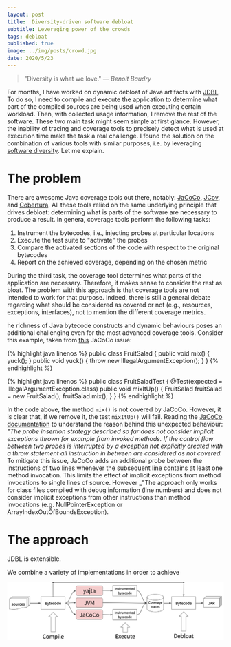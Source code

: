 ```yaml
---
layout: post
title:  Diversity-driven software debloat
subtitle: Leveraging power of the crowds
tags: debloat
published: true
image: ../img/posts/crowd.jpg
date: 2020/5/23
---
```


> "Diversity is what we love." *― Benoit Baudry*

For months, I have worked on dynamic debloat of Java artifacts with [JDBL](https://github.com/castor-software/jdbl). To do so, I need to compile and execute the application to determine what part of the compiled sources are being used when executing certain workload. Then, with collected usage information, I remove the rest of the software. These two main task might seem simple at first glance. However, the inability of tracing and coverage tools to precisely detect what is used at execution time make the task a real challenge. I found the solution on the combination of various tools with similar purposes, i.e. by leveraging [software diversity](https://dl.acm.org/doi/abs/10.1145/2807593). Let me explain.  

# The problem

There are awesome Java coverage tools out there, notably: [JaCoCo](https://www.eclemma.org/jacoco/), [JCov](https://wiki.openjdk.java.net/display/CodeTools/jcov), and [Cobertura](https://cobertura.github.io/cobertura/). All these tools relied on the same underlying principle that drives debloat: determining what is parts of the software are necessary to produce a result. In genera, coverage tools perform the following tasks:

1. Instrument the bytecodes, i.e., injecting probes at particular locations 
2. Execute the test suite to "activate" the probes
3. Compare the activated sections of the code with respect to the original bytecodes
4. Report on the achieved coverage, depending on the chosen metric

During the third task, the coverage tool determines what parts of the application are necessary. Therefore, it makes sense to consider the rest as bloat. The problem with this approach is that coverage tools are not intended to work for that purpose. Indeed, there is still a general debate regarding what should be considered as covered or not (e.g., resources, exceptions, interfaces), not to mention the different coverage metrics.

he richness of Java bytecode constructs and dynamic behaviours poses an additional challenging even for the most advanced coverage tools. Consider this example, taken from [this](https://github.com/jacoco/eclemma/issues/61) JaCoCo issue: 

{% highlight java linenos %}
public class FruitSalad {
    public void mix() {
        yuck();
    }
    public void yuck() {
        throw new IllegalArgumentException();
    }
}
{% endhighlight %}

{% highlight java linenos %}
public class FruitSaladTest {
    @Test(expected = IllegalArgumentException.class)
    public void mixItUp() {
        FruitSalad fruitSalad = new FruitSalad();
        fruitSalad.mix();
    }
}
{% endhighlight %}


In the code above, the method `mix()` is not covered by JaCoCo. However, it is clear that, if we remove it, the test `mixItUp()` will fail. Reading the [JaCoCo documentation](https://www.eclemma.org/jacoco/trunk/doc/flow.html) to understand the reason behind this unexpected behaviour: _"The probe insertion strategy described so far does not consider implicit exceptions thrown for example from invoked methods. If the control flow between two probes is interrupted by a exception not explicitly created with a throw statement all instruction in between are considered as not covered._ To mitigate this issue, JaCoCo adds an additional probe between the instructions of two lines whenever the subsequent line contains at least one method invocation. This limits the effect of implicit exceptions from method invocations to single lines of source. However _"The approach only works for class files  compiled with debug information (line numbers) and does not consider implicit exceptions from other instructions than method invocations (e.g. NullPointerException or ArrayIndexOutOfBoundsException).


# The approach


JDBL is extensible. 

We combine a variety of implementations in order to achieve

<p align="center">
  <a href="">
    <img src="../img/posts/jdbl_diversity.jpg" height="75%"/>
  </a>
</p>
